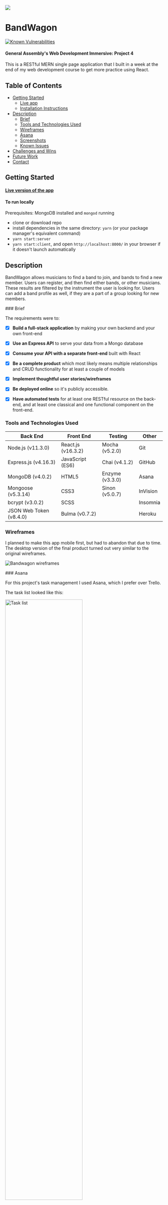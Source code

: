 ![](https://ga-dash.s3.amazonaws.com/production/assets/logo-9f88ae6c9c3871690e33280fcf557f33.png)

# BandWagon

[![Known Vulnerabilities](https://snyk.io/test/github/terezakinnert/ga-4-bandwagon/badge.svg?targetFile=package.json)](https://snyk.io/test/github/terezakinnert/ga-4-bandwagon?targetFile=package.json)

#### General Assembly's Web Development Immersive: Project 4

This is a RESTful MERN single page application that I built in a week at the end of my web development course to get more practice using React.  



## Table of Contents
- [Getting Started](#getting-started)
  - [Live app](#live-version-of-the-app)
  - [Installation Instructions](#to-run-locally)
- [Description](#description)
  - [Brief](#brief)
  - [Tools and Technologies Used](#tools-and-technologies-used)
  - [Wireframes](#wireframes)
  - [Asana](#asana)
  - [Screenshots](#screenshots)
  - [Known Issues](#known-issues)
- [Challenges and Wins](#challenges-and-wins)
- [Future Work](#future-work)
- [Contact](#contact)


## Getting Started

#### [Live version of the app](https://wdi-bandwagon.herokuapp.com/)

#### To run locally

Prerequisites: MongoDB installed and `mongod` running

- clone or download repo
- install dependencies in the same directory: `yarn` (or your package manager's equivalent command)
- `yarn start:server`
- `yarn start:client`, and open `http://localhost:8000/` in your browser if it doesn't launch automatically


## Description

BandWagon allows musicians to find a band to join, and bands to find a new member. Users can register, and then find either bands, or other musicians. These results are filtered by the instrument the user is looking for. Users can add a band profile as well, if they are a part of a group looking for new members.


### Brief

The requirements were to:

- [x] **Build a full-stack application** by making your own backend and your own front-end
- [x] **Use an Express API** to serve your data from a Mongo database
- [x] **Consume your API with a separate front-end** built with React
- [x] **Be a complete product** which most likely means multiple relationships and CRUD functionality for at least a couple of models
- [x] **Implement thoughtful user stories/wireframes**
- [x] **Be deployed online** so it's publicly accessible.
- [x] **Have automated tests** for at least one RESTful resource on the back-end, and at least one classical and one functional component on the front-end.


### Tools and Technologies Used

| Back End             | Front End           | Testing    | Other    |
|----------------------|---------------------|------------|----------|
| Node.js (v11.3.0)    | React.js (v16.3.2)  | Mocha (v5.2.0) | Git |
| Express.js (v4.16.3) | JavaScript (ES6)    | Chai (v4.1.2)  | GitHub |
| MongoDB (v4.0.2)     | HTML5            | Enzyme (v3.3.0)  | Asana |
| Mongoose (v5.3.14)   | CSS3             | Sinon (v5.0.7)   | InVision |
| bcrypt (v3.0.2)       | SCSS             |                  | Insomnia |
| JSON Web Token (v8.4.0) | Bulma (v0.7.2)        |       | Heroku |


### Wireframes

I planned to make this app mobile first, but had to abandon that due to time. The desktop version of the final product turned out very similar to the original wireframes.

![Bandwagon wireframes](wireframes-screenshots/bandwagon-all.png)

### Asana

For this project's task management I used Asana, which I prefer over Trello.

The task list looked like this:

<img src="wireframes-screenshots/asana2.png" width="70%" alt="Task list">

Progress graph:

<img src="wireframes-screenshots/asana1.png" width="30%" alt="Progress graph">


### Screenshots

Login page:

<img src="wireframes-screenshots/login.gif" width="75%" alt="login">

Adding a new band:

<img src="wireframes-screenshots/new.gif" width="75%" alt="New band">

Search function (works in the same way on the Find a Band page):

<img src="wireframes-screenshots/find-bandmate.gif" width="75%" alt="Searching for musicians">


### Known Issues

- user profile doesn't update when navigating from another musician's profile
- edit band form is not pre-populated
- any logged in user can edit and delete a band
- no toggle button on band and user profiles (to change their looking for members/bands status)
- can't get in touch with a potential band or member
- user experience needs improvement: flash messages, on form pages particularly, would be a step in the right direction  


## Challenges and Wins

This was the biggest and most complex project so far. I was excited to put my JavaScript, React and back end skills to use, learn more along the way, and I liked the concept of the app a lot. However I struggled quite a bit to translate my ideas into programming logic, spending time that I missed as the deadline was approaching. But after some re-evaluation and guidance from my instructors I reached MVP. I think this app has a lot of potential and I would love to come back to it and improve what I didn't have time for.


## Future Work

This app could be very feature heavy, and I have excluded a lot of nice-to-haves straight from the start. If I had more time I'd love to fix the bugs and vital features that are missing, as listed above. The layout and styling, especially on the show pages, also need some more work.

Next on the list would be:
- favourite/star system, where users could "bookmark" bands or musicians they were interested in
- search results to be location dependent (ordered by distance) with maps included on show pages


## Contact

Feel free to check out my [portfolio](http://terezakinnert.com/) with more projects, or [LinkedIn profile](https://www.linkedin.com/in/terezakinnert/).
